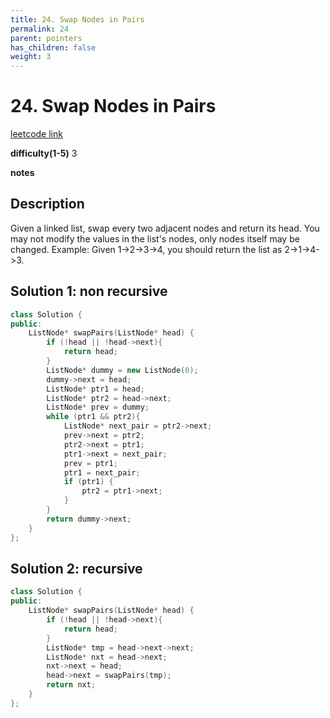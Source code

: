 ```yaml
---
title: 24. Swap Nodes in Pairs
permalink: 24
parent: pointers
has_children: false
weight: 3
---
```

# 24. Swap Nodes in Pairs
[leetcode link](https://leetcode.com/problems/swap-nodes-in-pairs/)

**difficulty(1-5)** 
3

**notes**   


## Description
Given a linked list, swap every two adjacent nodes and return its head.
You may not modify the values in the list's nodes, only nodes itself may be changed.
Example:
Given 1->2->3->4, you should return the list as 2->1->4->3.

## Solution 1: non recursive
```c++
class Solution {
public:
    ListNode* swapPairs(ListNode* head) {
        if (!head || !head->next){
            return head;
        }
        ListNode* dummy = new ListNode(0);
        dummy->next = head;
        ListNode* ptr1 = head;
        ListNode* ptr2 = head->next;
        ListNode* prev = dummy;
        while (ptr1 && ptr2){
            ListNode* next_pair = ptr2->next;
            prev->next = ptr2;
            ptr2->next = ptr1;
            ptr1->next = next_pair;
            prev = ptr1;
            ptr1 = next_pair;
            if (ptr1) {
                ptr2 = ptr1->next;
            }
        }
        return dummy->next;
    }
};
```

## Solution 2: recursive
```c++
class Solution {
public:
    ListNode* swapPairs(ListNode* head) {
        if (!head || !head->next){
            return head;
        }
        ListNode* tmp = head->next->next;
        ListNode* nxt = head->next;
        nxt->next = head;
        head->next = swapPairs(tmp);
        return nxt;
    }
};
```



